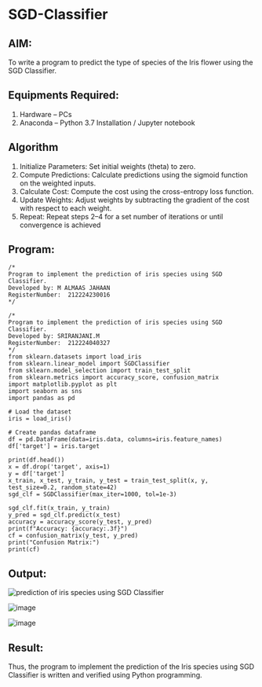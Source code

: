 # SGD-Classifier
## AIM:
To write a program to predict the type of species of the Iris flower using the SGD Classifier.

## Equipments Required:
1. Hardware – PCs
2. Anaconda – Python 3.7 Installation / Jupyter notebook

## Algorithm

1. Initialize Parameters: Set initial weights (theta) to zero.
 2. Compute Predictions: Calculate predictions using the sigmoid function on the
 weighted inputs.
 3. Calculate Cost: Compute the cost using the cross-entropy loss function.
 4. Update Weights: Adjust weights by subtracting the gradient of the cost with
 respect to each weight.
 5. Repeat: Repeat steps 2–4 for a set number of iterations or until convergence is
 achieved


## Program:
```
/*
Program to implement the prediction of iris species using SGD Classifier.
Developed by: M ALMAAS JAHAAN
RegisterNumber:  212224230016
*/
```

```
/*
Program to implement the prediction of iris species using SGD Classifier.
Developed by: SRIRANJANI.M
RegisterNumber:  212224040327
*/
from sklearn.datasets import load_iris
from sklearn.linear_model import SGDClassifier
from sklearn.model_selection import train_test_split
from sklearn.metrics import accuracy_score, confusion_matrix
import matplotlib.pyplot as plt
import seaborn as sns
import pandas as pd

# Load the dataset
iris = load_iris()

# Create pandas dataframe
df = pd.DataFrame(data=iris.data, columns=iris.feature_names)
df['target'] = iris.target

print(df.head())
x = df.drop('target', axis=1)
y = df['target']
x_train, x_test, y_train, y_test = train_test_split(x, y, test_size=0.2, random_state=42)
sgd_clf = SGDClassifier(max_iter=1000, tol=1e-3)

sgd_clf.fit(x_train, y_train)
y_pred = sgd_clf.predict(x_test)
accuracy = accuracy_score(y_test, y_pred)
print(f"Accuracy: {accuracy:.3f}")
cf = confusion_matrix(y_test, y_pred)
print("Confusion Matrix:")
print(cf)

```

## Output:
![prediction of iris species using SGD Classifier](sam.png)

![image](https://github.com/user-attachments/assets/cc6af96b-29f5-487d-9d5b-4594cebfee26)

![image](https://github.com/user-attachments/assets/a0b042af-5d8b-484f-82c0-850a0de5b48f)





## Result:
Thus, the program to implement the prediction of the Iris species using SGD Classifier is written and verified using Python programming.
